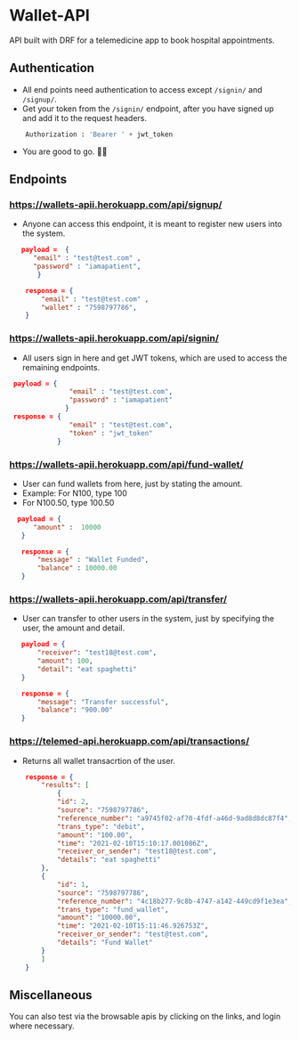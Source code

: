 # Wallet-API

API built with DRF for a telemedicine app to book hospital appointments.

## Authentication
- All end points need authentication to access except `/signin/` and `/signup/`.
- Get your token from the `/signin/` endpoint, after you have signed up and add it to the request headers.
```python
    Authorization : 'Bearer ' + jwt_token
```
- You are good to go. 👍🏾
## Endpoints

### https://wallets-apii.herokuapp.com/api/signup/
- Anyone can access this endpoint, it is meant to register new users into the system. 
```json
   payload =  { 
      "email" : "test@test.com" ,
      "password" : "iamapatient",
       } 

    response = {
        "email" : "test@test.com" ,
        "wallet" : "7598797786",
    }
 ```
 ### https://wallets-apii.herokuapp.com/api/signin/
 - All users sign in here and get JWT tokens, which are used to access the remaining endpoints.
 ```json
  payload = {
                "email" : "test@test.com",
                "password" : "iamapatient"
               }
  response = {
                "email" : "test@test.com",
                "token" : "jwt_token"
             }
 ```
 
 ### https://wallets-apii.herokuapp.com/api/fund-wallet/
 - User can fund wallets from here, just by stating the amount. 
 -  Example: For N100, type 100 
 -  For N100.50, type 100.50
 ```json
   payload = { 
       "amount" :  10000
    }

    response = {
        "message" : "Wallet Funded", 
        "balance" : 10000.00
    }
 ```
 
 ### https://wallets-apii.herokuapp.com/api/transfer/
 -  User can transfer to other users in the system, just by specifying the user, the amount and detail.
 ```json
    payload = {
        "receiver": "test18@test.com",
        "amount": 100,
        "detail": "eat spaghetti"
    }

    response = {
        "message": "Transfer successful",
        "balance": "900.00"
    }
 ```
 
 ### https://telemed-api.herokuapp.com/api/transactions/
 - Returns all wallet transacrtion of the user.
```json
    response = {
        "results": [
            {
            "id": 2,
            "source": "7598797786",
            "reference_number": "a9745f02-af70-4fdf-a46d-9ad8d8dc87f4",
            "trans_type": "debit",
            "amount": "100.00",
            "time": "2021-02-10T15:10:17.001086Z",
            "receiver_or_sender": "test18@test.com",
            "details": "eat spaghetti"
        },
        {
            "id": 1,
            "source": "7598797786",
            "reference_number": "4c18b277-9c8b-4747-a142-449cd9f1e3ea",
            "trans_type": "fund_wallet",
            "amount": "10000.00",
            "time": "2021-02-10T15:11:46.926753Z",
            "receiver_or_sender": "test@test.com",
            "details": "Fund Wallet"
        }
        ]
    }
```
## Miscellaneous

You can also test via the browsable apis by clicking on the links, and login where necessary.